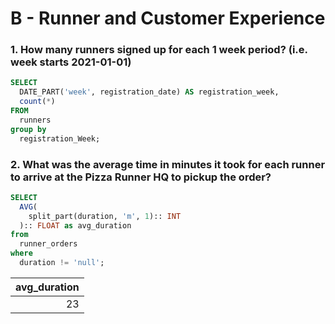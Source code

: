 # B - Runner and Customer Experience

### 1. How many runners signed up for each 1 week period? (i.e. week starts 2021-01-01)
```sql
SELECT 
  DATE_PART('week', registration_date) AS registration_week, 
  count(*) 
FROM 
  runners 
group by 
  registration_Week;
```

### 2. What was the average time in minutes it took for each runner to arrive at the Pizza Runner HQ to pickup the order?
```sql
SELECT 
  AVG(
    split_part(duration, 'm', 1):: INT
  ):: FLOAT as avg_duration 
from 
  runner_orders 
where 
  duration != 'null';
```
|avg_duration|
|-----------:|
|23          |